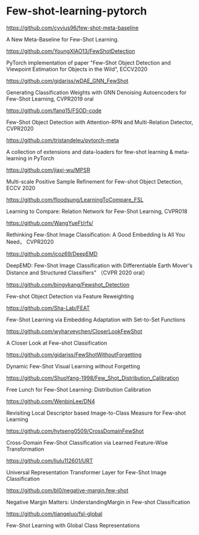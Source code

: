 # Few-shot-learning-pytorch

https://github.com/cyvius96/few-shot-meta-baseline

A New Meta-Baseline for Few-Shot Learning.

https://github.com/YoungXIAO13/FewShotDetection

PyTorch implementation of paper "Few-Shot Object Detection and Viewpoint Estimation for Objects in the Wild", ECCV2020

https://github.com/gidariss/wDAE_GNN_FewShot

Generating Classification Weights with GNN Denoising Autoencoders for Few-Shot Learning, CVPR2019 oral

https://github.com/fanq15/FSOD-code

Few-Shot Object Detection with Attention-RPN and Multi-Relation Detector, CVPR2020

https://github.com/tristandeleu/pytorch-meta

A collection of extensions and data-loaders for few-shot learning & meta-learning in PyTorch

https://github.com/jiaxi-wu/MPSR

Multi-scale Positive Sample Refinement for Few-shot Object Detection, ECCV 2020

https://github.com/floodsung/LearningToCompare_FSL

Learning to Compare: Relation Network for Few-Shot Learning, CVPR018

https://github.com/WangYueFt/rfs/

Rethinking Few-Shot Image Classification: A Good Embedding Is All You Need， CVPR2020

https://github.com/icoz69/DeepEMD

DeepEMD: Few-Shot Image Classification with Differentiable Earth Mover's Distance and Structured Classifiers" （CVPR 2020 oral）

https://github.com/bingykang/Fewshot_Detection

Few-shot Object Detection via Feature Reweighting

https://github.com/Sha-Lab/FEAT

Few-Shot Learning via Embedding Adaptation with Set-to-Set Functions

https://github.com/wyharveychen/CloserLookFewShot

A Closer Look at Few-shot Classification

https://github.com/gidariss/FewShotWithoutForgetting

Dynamic Few-Shot Visual Learning without Forgetting

https://github.com/ShuoYang-1998/Few_Shot_Distribution_Calibration

Free Lunch for Few-Shot Learning: Distribution Calibration

https://github.com/WenbinLee/DN4

Revisiting Local Descriptor based Image-to-Class Measure for Few-shot Learning

https://github.com/hytseng0509/CrossDomainFewShot

Cross-Domain Few-Shot Classification via Learned Feature-Wise Transformation

https://github.com/liulu112601/URT

Universal Representation Transformer Layer for Few-Shot Image Classification

https://github.com/bl0/negative-margin.few-shot

Negative Margin Matters: UnderstandingMargin in Few-shot Classification

https://github.com/tiangeluo/fsl-global

Few-Shot Learning with Global Class Representations

